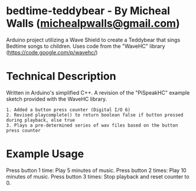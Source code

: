 bedtime-teddybear - By Micheal Walls (michealpwalls@gmail.com)
===============================================================

  Arduino project utilizing a Wave Shield to create a Teddybear that sings Bedtime songs to children.
  Uses code from the "WaveHC" library (https://code.google.com/p/wavehc/)



Technical Description
======================

  Written in Arduino's simplified C++.
  A revision of the "PiSpeakHC" example sketch provided with the WaveHC library.

    1. Added a button press counter (Digital I/O 6)
    2. Revised playcomplete() to return boolean false if button pressed during playback, else true
    3. Plays a pre-determined series of wav files based on the button press counter



Example Usage
==============

  Press button 1 time:  Play 5 minutes of music.
  Press button 2 times: Play 10 minutes of music.
  Press button 3 times: Stop playback and reset counter to 0.